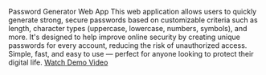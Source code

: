Password Generator Web App
This web application allows users to quickly generate strong, secure passwords based on customizable criteria such as length, character types (uppercase, lowercase, numbers, symbols), and more.
It's designed to help improve online security by creating unique passwords for every account, reducing the risk of unauthorized access.
Simple, fast, and easy to use — perfect for anyone looking to protect their digital life.
[Watch Demo Video]([https://www.youtube.com/watch?v=YourVideoID](https://www.youtube.com/watch?v=XBbh4h5EZOY))
